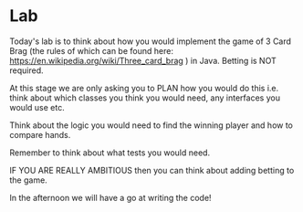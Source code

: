 # Lab

Today's lab is to think about how you would implement the game of 3 Card Brag (the rules of which can be found here: https://en.wikipedia.org/wiki/Three_card_brag ) in Java. Betting is NOT required. 

At this stage we are only asking you to PLAN how you would do this i.e. think about which classes you think you would need, any interfaces you would use etc.

Think about the logic you would need to find the winning player and how to compare hands.

Remember to think about what tests you would need.

IF YOU ARE REALLY AMBITIOUS then you can think about adding betting to the game.

In the afternoon we will have a go at writing the code!



